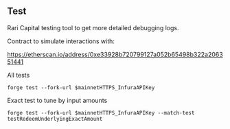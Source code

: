 ## Test

Rari Capital testing tool to get more detailed debugging logs.

Contract to simulate interactions with:

https://etherscan.io/address/0xe33928b720799127a052b65498b322a206351441

All tests
```
forge test --fork-url $mainnetHTTPS_InfuraAPIKey 
```
Exact test to tune by input amounts
```
forge test --fork-url $mainnetHTTPS_InfuraAPIKey --match-test testRedeemUnderlyingExactAmount
```